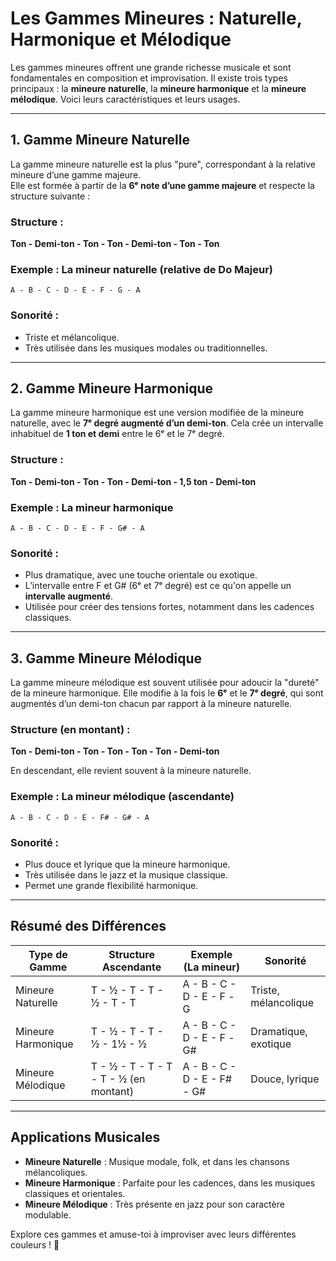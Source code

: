 # Les Gammes Mineures : Naturelle, Harmonique et Mélodique

Les gammes mineures offrent une grande richesse musicale et sont fondamentales en composition et improvisation. Il existe trois types principaux : la **mineure naturelle**, la **mineure harmonique** et la **mineure mélodique**. Voici leurs caractéristiques et leurs usages.

---

## 1. Gamme Mineure Naturelle

La gamme mineure naturelle est la plus "pure", correspondant à la relative mineure d’une gamme majeure.  
Elle est formée à partir de la **6ᵉ note d’une gamme majeure** et respecte la structure suivante :

### Structure :
**Ton - Demi-ton - Ton - Ton - Demi-ton - Ton - Ton**

### Exemple : La mineur naturelle (relative de Do Majeur)  
```
A - B - C - D - E - F - G - A
```

### Sonorité :  
- Triste et mélancolique.  
- Très utilisée dans les musiques modales ou traditionnelles.

---

## 2. Gamme Mineure Harmonique

La gamme mineure harmonique est une version modifiée de la mineure naturelle, avec le **7ᵉ degré augmenté d’un demi-ton**. Cela crée un intervalle inhabituel de **1 ton et demi** entre le 6ᵉ et le 7ᵉ degré.

### Structure :
**Ton - Demi-ton - Ton - Ton - Demi-ton - 1,5 ton - Demi-ton**

### Exemple : La mineur harmonique  
```
A - B - C - D - E - F - G# - A
```

### Sonorité :  
- Plus dramatique, avec une touche orientale ou exotique.  
- L’intervalle entre F et G# (6ᵉ et 7ᵉ degré) est ce qu'on appelle un **intervalle augmenté**.  
- Utilisée pour créer des tensions fortes, notamment dans les cadences classiques.

---

## 3. Gamme Mineure Mélodique

La gamme mineure mélodique est souvent utilisée pour adoucir la "dureté" de la mineure harmonique. Elle modifie à la fois le **6ᵉ** et le **7ᵉ degré**, qui sont augmentés d’un demi-ton chacun par rapport à la mineure naturelle.

### Structure (en montant) :
**Ton - Demi-ton - Ton - Ton - Ton - Ton - Demi-ton**

En descendant, elle revient souvent à la mineure naturelle.

### Exemple : La mineur mélodique (ascendante)  
```
A - B - C - D - E - F# - G# - A
```

### Sonorité :  
- Plus douce et lyrique que la mineure harmonique.  
- Très utilisée dans le jazz et la musique classique.  
- Permet une grande flexibilité harmonique.

---

## Résumé des Différences

| Type de Gamme      | Structure Ascendante                     | Exemple (La mineur)         | Sonorité               |
|--------------------|------------------------------------------|-----------------------------|------------------------|
| Mineure Naturelle  | T - ½ - T - T - ½ - T - T               | A - B - C - D - E - F - G   | Triste, mélancolique  |
| Mineure Harmonique | T - ½ - T - T - ½ - 1½ - ½              | A - B - C - D - E - F - G#  | Dramatique, exotique  |
| Mineure Mélodique  | T - ½ - T - T - T - T - ½ (en montant)  | A - B - C - D - E - F# - G# | Douce, lyrique        |

---

## Applications Musicales

- **Mineure Naturelle** : Musique modale, folk, et dans les chansons mélancoliques.  
- **Mineure Harmonique** : Parfaite pour les cadences, dans les musiques classiques et orientales.  
- **Mineure Mélodique** : Très présente en jazz pour son caractère modulable.

Explore ces gammes et amuse-toi à improviser avec leurs différentes couleurs ! 🎵

